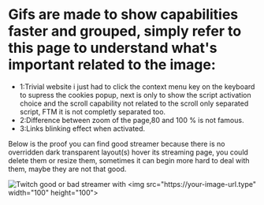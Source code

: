 # Gifs are made to show capabilities faster and grouped, simply refer to this page to understand what's important related to the image:
 - 1:Trivial website i just had to click the context menu key on the keyboard to supress the cookies popup, next is only to show the script activation choice and the scroll capability not related to the scroll only separated script, FTM it is not completly separated too.
 - 2:Difference between zoom of the page,80 and 100 % is not famous.
 - 3:Links blinking effect when activated.

Below is the proof you can find good streamer because there is no overridden dark transparent layout(s) hover its streaming page, you could delete them or resize them, sometimes it can begin more hard to deal with them, maybe they are not that good.


![Twitch good or bad streamer]([https://your-image-url.type](https://media2.giphy.com/media/1iwiUZIFmCZePaw7CZ/giphy.gif?cid=790b76113db9de8dec7696356465f5f7d68f717968825d65&rid=giphy.gif&ct=g)) with <img src="https://your-image-url.type" width="100" height="100">
